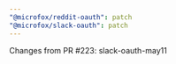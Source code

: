```yaml
---
"@microfox/reddit-oauth": patch
"@microfox/slack-oauth": patch
---
```


Changes from PR #223: slack-oauth-may11

